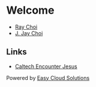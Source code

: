 # Welcome

- [Ray Choi](http://raychoi.org) 
- [J. Jay Choi](http://jchoi.me) 


## Links

- [Caltech Encounter Jesus](http://caltech.encounterj.org) 

Powered by [Easy Cloud Solutions](https://easycloudsolutions.com)
